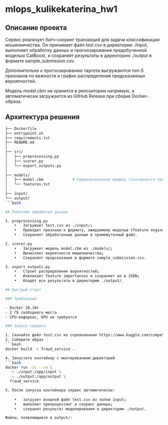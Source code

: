 # mlops_kulikekaterina_hw1

## Описание проекта
Сервис реализует батч-скоринг транзакций для задачи классификации мошенничества. Он принимает файл test.csv в директории ./input, выполняет обработку данных и прогнозирование предобученной моделью CatBoost, и сохраняет результаты в директорию ./output в формате sample_submission.csv.

Дополнительно к прогнозированию таргета выгружаются топ-5 признаков по важности и график распределения предсказанных вероятностей.

Модель model.cbm не хранится в репозитории напрямую, а автоматически загружается из GitHub Release при сборке Docker-образа.

## Архитектура решения

```bash
├── Dockerfile              
├── entrypoint.sh            
├── requirements.txt         
├── README.md
│
├── src/
│   ├── preprocessing.py     
│   ├── scorer.py            
│   └── export_outputs.py    
│
├── models/
│   ├── model.cbm             # Сериализованная модель (скачивается при сборке)
│   └── features.txt          
│
├── input/                  
└── output/                 
```bash

## Пайплайн обработки данных

1. preprocessing.py
	•	Загружает test.csv из ./input/;
	•	Приводит признаки к формату, ожидаемому моделью (feature engineering, one-hot, обработка пропусков);
	•	Сохраняет обработанные данные в промежуточный файл.

2. scorer.py
	•	Загружает модель model.cbm из ./models/;
	•	Вычисляет вероятности мошенничества;
	•	Сохраняет предсказания в формате sample_submission.csv.

3. export_outputs.py
	•	Строит распределение вероятностей;
	•	Извлекает feature importances и сохраняет их в JSON;
	•	Кладёт все результаты в директорию ./output/.

## Быстрый старт

### Требования

- Docker 20.10+
- 2 ГБ свободного места
- CPU-инференс, GPU не требуется

### Запуск сервиса

1. Скачайте файл test.csv из соревнования https://www.kaggle.com/competitions/teta-ml-1-2025 и разместите в директории ./input.
2. Соберите образ
```bash
docker build -t fraud_service .

4. Запустите контейнер с монтированием директорий
```bash
docker run -it --rm \
  -v ./input:/app/input \
  -v ./output:/app/output \
  fraud_service

5. После запуска контейнера сервис автоматически:
   
	•	загрузит входной файл test.csv из папки input;
	•	выполнит препроцессинг и скоринг данных;
	•	сохранит результат моделирования в директорию ./output.

Файлы, появляющиеся в output/:
